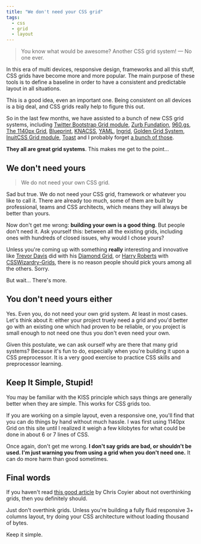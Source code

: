 ```yaml
---
title: "We don't need your CSS grid"
tags:
  - css
  - grid
  - layout
---
```


> You know what would be awesome? Another CSS grid system!
> &mdash; No one ever.

In this era of multi devices, responsive design, frameworks and all this stuff, CSS grids have become more and more popular. The main purpose of these tools is to define a baseline in order to have a consistent and predictable layout in all situations.

This is a good idea, even an important one. Being consistent on all devices is a big deal, and CSS grids really help to figure this out.

So in the last few months, we have assisted to a bunch of new CSS grid systems, including [Twitter Bootstrap Grid module](https://getbootstrap.com/), [Zurb Fundation](https://foundation.zurb.com/), [960.gs](https://960.gs/), [The 1140px Grid](https://www.ramotion.com/agency/web-design/cssgrid/), [Blueprint](http://www.blueprintcss.org/), [KNACSS](https://www.knacss.com/),  [YAML](http://www.yaml.de/), [Ingrid](http://piira.se/projects/ingrid/), [Golden Grid System](https://goldengridsystem.com/), [InuitCSS Grid module](https://github.com/inuitcss), [Toast](https://daneden.github.io/Toast/) and I probably forget [a bunch of those](http://usablica.github.io/front-end-frameworks/compare.html).

**They all are great grid systems**. This makes me get to the point...

## We don't need yours

> We do not need your own CSS grid.

Sad but true. We do not need your CSS grid, framework or whatever you like to call it. There are already too much, some of them are built by professional, teams and CSS architects, which means they will always be better than yours.

Now don't get me wrong: **building your own is a good thing**. But people don't need it. Ask yourself this: between all the existing grids, including ones with hundreds of closed issues, why would I chose yours?

Unless you're coming up with something **really** interesting and innovative like [Trevor Davis](https://twitter.com/trevor_davis) did with his [Diamond Grid](https://viget.com/inspire/who-says-the-web-is-just-for-squares), or [Harry Roberts](https://twitter.com/csswizardry) with [CSSWizardry-Grids](https://csswizardry.com/2013/02/introducing-csswizardry-grids/), there is no reason people should pick yours among all the others. Sorry.

But wait... There's more.

## You don't need yours either

Yes. Even you, do not need your own grid system. At least in most cases. Let's think about it: either your project truely need a grid and you'd better go with an existing one which had proven to be reliable, or you project is small enough to not need one thus you don't even need your own.

Given this postulate, we can ask ourself why are there that many grid systems? Because it's fun to do, especially when you're building it upon a CSS preprocessor. It is a very good exercise to practice CSS skills and preprocessor learning.

## Keep It Simple, Stupid!

You may be familiar with the KISS principle which says things are generally better when they are simple. This works for CSS grids too.

If you are working on a simple layout, even a responsive one, you'll find that you can do things by hand without much hassle. I was first using 1140px Grid on this site until I realized it weigh a few kilobytes for what could be done in about 6 or 7 lines of CSS.

Once again, don't get me wrong. **I don't say grids are bad, or shouldn't be used. I'm just warning you from using a grid when you don't need one.** It can do more harm than good sometimes.

## Final words

If you haven't read [this good article](https://css-tricks.com/dont-overthink-it-grids/) by Chris Coyier about not overthinking grids, then you definitely should.

Just don't overthink grids. Unless you're building a fully fluid responsive 3+ columns layout, try doing your CSS architecture without loading thousand of bytes.

Keep it simple.
